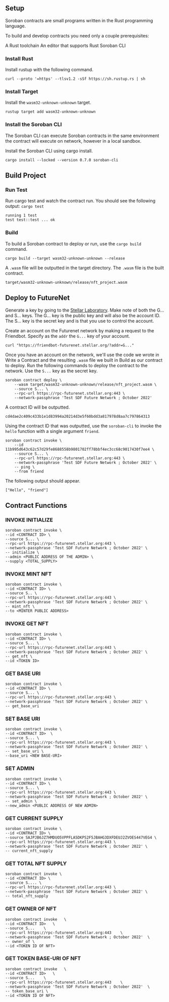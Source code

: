 
## Setup
Soroban contracts are small programs written in the Rust programming language.

To build and develop contracts you need only a couple prerequisites:

A Rust toolchain
An editor that supports Rust
Soroban CLI

### Install Rust
Install rustup with the following command.
```
curl --proto '=https' --tlsv1.2 -sSf https://sh.rustup.rs | sh
```

### Install Target
Install the `wasm32-unknown-unknown` target.

```
rustup target add wasm32-unknown-unknown
```

### Install the Soroban CLI
The Soroban CLI can execute Soroban contracts in the same environment the contract will execute on network, however in a local sandbox.

Install the Soroban CLI using cargo install.
```
cargo install --locked --version 0.7.0 soroban-cli
```

## Build Project
### Run Test
Run cargo test and watch the contract run. You should see the following output:
`cargo test`
```
running 1 test
test test::test ... ok
```

### Build
To build a Soroban contract to deploy or run, use the `cargo build` command.
```
cargo build --target wasm32-unknown-unknown --release
```

A `.wasm` file will be outputted in the target directory. The `.wasm` file is the built contract.
```
target/wasm32-unknown-unknown/release/nft_project.wasm
```

## Deploy to FutureNet

Generate a key by going to the [Stellar Laboratory](https://laboratory.stellar.org/#account-creator?network=futurenet). Make note of both the G... and S... keys. The G... key is the public key and will also be the account ID. The S... key is the secret key and is that you use to control the account.

Create an account on the Futurenet network by making a request to the Friendbot. Specify as the `addr` the `G...` key of your account.
```
curl "https://friendbot-futurenet.stellar.org/?addr=G..."
```
Once you have an account on the network, we'll use the code we wrote in Write a Contract and the resulting `.wasm` file we built in Build as our contract to deploy. Run the following commands to deploy the contract to the network. Use the `S...` key as the secret key.
```
soroban contract deploy \
    --wasm target/wasm32-unknown-unknown/release/nft_project.wasm \
    --source S... \
    --rpc-url https://rpc-futurenet.stellar.org:443 \
    --network-passphrase 'Test SDF Future Network ; October 2022'
```
 
 A contract ID will be outputted.
```
cd4dae2c409c433b1e1d83994a20214d3e5f60bdd3a817978d8aa7c797864313
```
Using the contract ID that was outputted, use the `soroban-cli` to invoke the `hello` function with a single argument `friend`.
```
soroban contract invoke \
    --id 11b995d643c62c57d29fe8688558b9801702ff78bbf4ec3cc68c9017430f7ee4 \
    --source S... \
    --rpc-url https://rpc-futurenet.stellar.org:443 \
    --network-passphrase 'Test SDF Future Network ; October 2022' \
    -- ping \
    --from friend
```
The following output should appear.
```
["Hello", "friend"]
```

## Contract  Functions
### INVOKE INITIALIZE
```
soroban contract invoke \
--id <CONTRACT ID> \
--source S... \
--rpc-url https://rpc-futurenet.stellar.org:443 \
--network-passphrase 'Test SDF Future Network ; October 2022' \
-- initialize \
--admin <PUBLIC ADDRESS OF THE ADMIN> \
--supply <TOTAL_SUPPLY>
```

### INVOKE MINT NFT
```
soroban contract invoke \
--id <CONTRACT ID> \
--source S.. \
--rpc-url https://rpc-futurenet.stellar.org:443 \
--network-passphrase 'Test SDF Future Network ; October 2022' \
-- mint_nft \
--to <MINTER PUBLIC ADDRESS>
```

### INVOKE GET NFT
```
soroban contract invoke \
--id <CONTRACT ID> \
--source S... \
--rpc-url https://rpc-futurenet.stellar.org:443 \
--network-passphrase 'Test SDF Future Network ; October 2022' \
-- get_nft \
--id <TOKEN ID>
```

### GET BASE URI
```
soroban contract invoke \
--id <CONTRACT ID> \
--source S... \
--rpc-url https://rpc-futurenet.stellar.org:443 \
--network-passphrase 'Test SDF Future Network ; October 2022' \
-- get_base_uri
```

### SET BASE URI
```
soroban contract invoke \
--id <CONTRACT ID>  \
--source S... \
--rpc-url https://rpc-futurenet.stellar.org:443 \
--network-passphrase 'Test SDF Future Network ; October 2022' \
-- set_base_uri \
--base_uri <NEW BASE-URI>
```
### SET ADMIN
```
soroban contract invoke \
--id <CONTRACT ID> \
--source S... \
--rpc-url https://rpc-futurenet.stellar.org:443 \
--network-passphrase 'Test SDF Future Network ; October 2022' \
-- set_admin \
--new_admin <PUBLIC ADDRESS OF NEW ADMIN>
```
### GET CURRENT SUPPLY
```
soroban contract invoke \
--id <CONTRACT ID> \
--source SAJPJB6JZ7HMDUO5VPPFLA5DKPS2F5JBAHG3DXFDEUJ2ZVOES447VEG4 \
--rpc-url https://rpc-futurenet.stellar.org:443 \
--network-passphrase 'Test SDF Future Network ; October 2022' \
-- current_nft_supply
```

### GET TOTAL NFT SUPPLY
```
soroban contract invoke \
--id <CONTRACT ID> \
--source S.... \
--rpc-url https://rpc-futurenet.stellar.org:443 \
--network-passphrase 'Test SDF Future Network ; October 2022' \
-- total_nft_supply
```

### GET OWNER OF NFT
```
soroban contract invoke   \
--id <CONTRACT ID>   \
--source S...    \
--rpc-url https://rpc-futurenet.stellar.org:443    \
--network-passphrase 'Test SDF Future Network ; October 2022'  \
-- owner_of \
--id <TOKEN ID OF NFT>
```

### GET TOKEN BASE-URI OF NFT
```
soroban contract invoke   \
--id <CONTRACT ID>   \
--source S...    \
--rpc-url https://rpc-futurenet.stellar.org:443    \
--network-passphrase 'Test SDF Future Network ; October 2022'  \
-- token_base_uri \
--id <TOKEN ID OF NFT>
```
